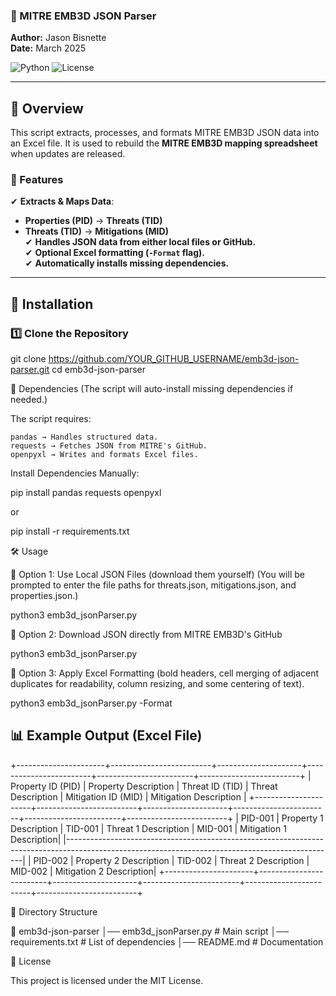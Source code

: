 ### 📌 MITRE EMB3D JSON Parser

**Author:** Jason Bisnette  
**Date:** March 2025  

![Python](https://img.shields.io/badge/Python-3.x-blue.svg) ![License](https://img.shields.io/badge/License-MIT-green.svg)

---

## 📖 Overview
This script extracts, processes, and formats MITRE EMB3D JSON data into an Excel file.
It is used to rebuild the **MITRE EMB3D mapping spreadsheet** when updates are released.

### 🔹 Features
✔ **Extracts & Maps Data**:
- **Properties (PID)** → **Threats (TID)**
- **Threats (TID)** → **Mitigations (MID)**  
✔ **Handles JSON data from either local files or GitHub.**  
✔ **Optional Excel formatting (`-Format` flag).**  
✔ **Automatically installs missing dependencies.**  

---

## 🚀 Installation

### **1️⃣ Clone the Repository**
git clone https://github.com/YOUR_GITHUB_USERNAME/emb3d-json-parser.git
cd emb3d-json-parser

🔧 Dependencies (The script will auto-install missing dependencies if needed.)

The script requires:

    pandas → Handles structured data.
    requests → Fetches JSON from MITRE's GitHub.
    openpyxl → Writes and formats Excel files.

Install Dependencies Manually:

pip install pandas requests openpyxl

or

pip install -r requirements.txt

🛠 Usage

📌 Option 1: Use Local JSON Files (download them yourself) (You will be prompted to enter the file paths for threats.json, mitigations.json, and properties.json.)

python3 emb3d_jsonParser.py

📌 Option 2: Download JSON directly from MITRE EMB3D's GitHub

python3 emb3d_jsonParser.py

📌 Option 3: Apply Excel Formatting (bold headers, cell merging of adjacent duplicates for readability, column resizing, and some centering of text).

python3 emb3d_jsonParser.py -Format

## 📊 Example Output (Excel File)
+----------------------+-------------------------+---------------------+------------------------+------------------------+-------------------------+
| Property ID (PID)    | Property Description    | Threat ID (TID)     | Threat Description     | Mitigation ID (MID)    | Mitigation Description  |
+----------------------+-------------------------+---------------------+------------------------+------------------------+-------------------------+
| PID-001             | Property 1 Description  | TID-001             | Threat 1 Description   | MID-001                | Mitigation 1 Description|
|-------------------------------------------------------------------------------------------------------------------------------------------------|
| PID-002             | Property 2 Description  | TID-002             | Threat 2 Description   | MID-002                | Mitigation 2 Description|
+----------------------+-------------------------+---------------------+------------------------+------------------------+-------------------------+

📂 Directory Structure

📂 emb3d-json-parser
│── emb3d_jsonParser.py      # Main script
│── requirements.txt         # List of dependencies
│── README.md                # Documentation

📜 License

This project is licensed under the MIT License.
